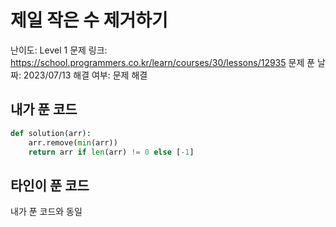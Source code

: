 # 제일 작은 수 제거하기

난이도: Level 1
문제 링크: https://school.programmers.co.kr/learn/courses/30/lessons/12935
문제 푼 날짜: 2023/07/13
해결 여부: 문제 해결

## 내가 푼 코드

```python
def solution(arr):
    arr.remove(min(arr))
    return arr if len(arr) != 0 else [-1]
```

## 타인이 푼 코드

내가 푼 코드와 동일
